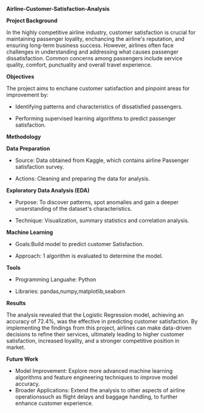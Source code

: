 **Airline-Customer-Satisfaction-Analysis**

**Project Background**

In the highly competitive airline industry, customer satisfaction is crucial for maintaining passenger loyality, enchancing the airline's reputation, and ensuring long-term business success. However, airlines often face challenges in understanding and addressing what causes passenger dissatisfaction. Common concerns among passengers include service quality, comfort, punctuality and overall travel experience.

**Objectives**

The project aims to enchane customer satisfaction and pinpoint areas for improvement by:

* Identifying patterns and characteristics of dissatisfied passengers.

* Performing supervised learning algorithms to predict passenger satisfaction.
  
**Methodology**

**Data Preparation**

 * Source: Data obtained from Kaggle, which contains airline Passenger satisfaction survey.

 * Actions: Cleaning and preparing the data for analysis.

  **Exploratory Data Analysis (EDA)**

  * Purpose: To discover patterns, spot anomalies and gain a deeper unserstanding of the dataset's characteristics.

  * Technique: Visualization, summary statistics and correlation analysis.

  **Machine Learning**

   * Goals:Build model to predict customer Satisfaction.

   * Approach: 1 algorithm is evaluated to determine the model.

  **Tools**

  * Programming Languahe: Python

  * Libraries: pandas,numpy,matplotlib,seaborn

**Results**

  The analysis revealed that the Logistic Regression model, achieving an accuracy of 72.4%, was the effective in predicting customer 
  satisfaction. By implementing the findings from this project, airlines can make data-driven decisions to refine their services, 
   ultimately 
  leading to higher customer satisfaction, increased loyality, and a stronger competitive position in market.

**Future Work**

  * Model Improvement: Explore more advanced machine learning algorithms and feature engineering techniques to improve model accuracy.
  * Broader Applications: Extend the analysis to other aspects of airline operationssuch as flight delays and baggage handling, to further 
    enhance customer experience.
  



